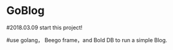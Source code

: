 # GoBlog

#2018.03.09 start this project!

#use golang， Beego frame，and Bold DB to run a simple Blog.

